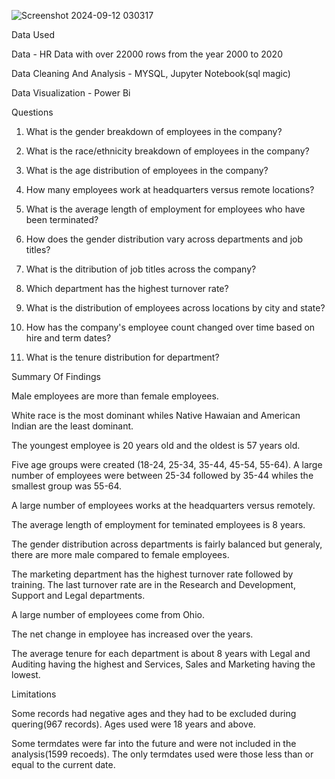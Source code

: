 ![Screenshot 2024-09-12 030317](https://github.com/user-attachments/assets/bc427261-8e07-41f4-8762-e347d7ec7fbf)

Data Used

Data - HR Data with over 22000 rows from the year 2000 to 2020

Data Cleaning And Analysis - MYSQL, Jupyter Notebook(sql magic)

Data Visualization - Power Bi

Questions

1. What is the gender breakdown of employees in the company?

2. What is the race/ethnicity breakdown of employees in the company?

3. What is the age distribution of employees in the company?

4. How many employees work at headquarters versus remote locations?

5. What is the average length of employment for employees who have been terminated?

6. How does the gender distribution vary across departments and job titles?   

7. What is the ditribution of job titles across the company?

8. Which department has the highest turnover rate?

9. What is the distribution of employees across locations by city and state?

10. How has the company's employee count changed over time based on hire and term dates?

11. What is the tenure distribution for department?

Summary Of Findings

Male employees are more than female employees.

White race is the most dominant whiles Native Hawaian and American Indian are the least dominant.

The youngest employee is 20 years old and the oldest is 57 years old.

Five age groups were created (18-24, 25-34, 35-44, 45-54, 55-64). A large number of employees were between 25-34 followed by 35-44 whiles the smallest group was 55-64.

A large number of employees works at the headquarters versus remotely.

The average length of employment for teminated employees is 8 years.

The gender distribution across departments is fairly balanced but generaly, there are more male compared to female employees.

The marketing department has the highest turnover rate followed by training. The last turnover rate are in the Research and Development, Support and Legal departments.

A large number of employees come from Ohio.

The net change in employee has increased over the years.

The average tenure for each department is about 8 years with Legal and Auditing having the highest and Services, Sales and Marketing having the lowest.

Limitations

Some records had negative ages and they had to be excluded during quering(967 records). Ages used were 18 years and above.

Some termdates were far into the future and were not included in the analysis(1599 recoeds). The only termdates used were those less than or equal to the current date.
